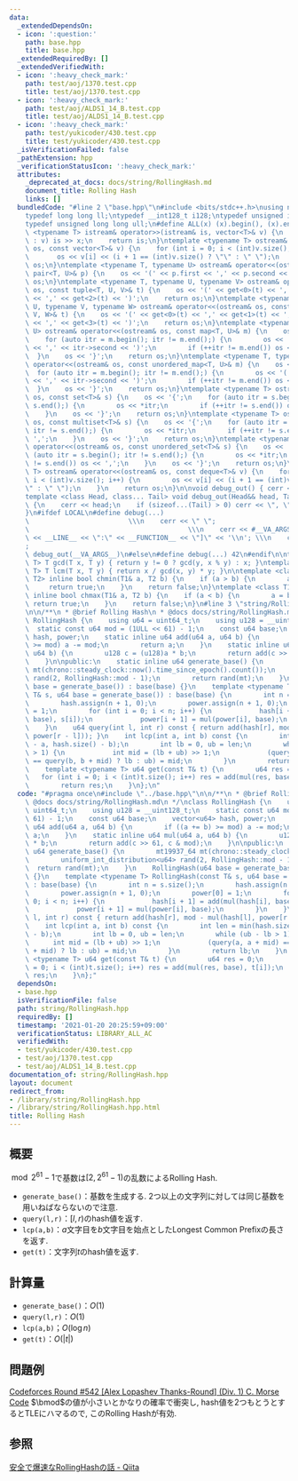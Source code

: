 ```yaml
---
data:
  _extendedDependsOn:
  - icon: ':question:'
    path: base.hpp
    title: base.hpp
  _extendedRequiredBy: []
  _extendedVerifiedWith:
  - icon: ':heavy_check_mark:'
    path: test/aoj/1370.test.cpp
    title: test/aoj/1370.test.cpp
  - icon: ':heavy_check_mark:'
    path: test/aoj/ALDS1_14_B.test.cpp
    title: test/aoj/ALDS1_14_B.test.cpp
  - icon: ':heavy_check_mark:'
    path: test/yukicoder/430.test.cpp
    title: test/yukicoder/430.test.cpp
  _isVerificationFailed: false
  _pathExtension: hpp
  _verificationStatusIcon: ':heavy_check_mark:'
  attributes:
    _deprecated_at_docs: docs/string/RollingHash.md
    document_title: Rolling Hash
    links: []
  bundledCode: "#line 2 \"base.hpp\"\n#include <bits/stdc++.h>\nusing namespace std;\n\
    typedef long long ll;\ntypedef __int128_t i128;\ntypedef unsigned int uint;\n\
    typedef unsigned long long ull;\n#define ALL(x) (x).begin(), (x).end()\n\ntemplate\
    \ <typename T> istream& operator>>(istream& is, vector<T>& v) {\n    for (T& x\
    \ : v) is >> x;\n    return is;\n}\ntemplate <typename T> ostream& operator<<(ostream&\
    \ os, const vector<T>& v) {\n    for (int i = 0; i < (int)v.size(); i++) {\n \
    \       os << v[i] << (i + 1 == (int)v.size() ? \"\" : \" \");\n    }\n    return\
    \ os;\n}\ntemplate <typename T, typename U> ostream& operator<<(ostream& os, const\
    \ pair<T, U>& p) {\n    os << '(' << p.first << ',' << p.second << ')';\n    return\
    \ os;\n}\ntemplate <typename T, typename U, typename V> ostream& operator<<(ostream&\
    \ os, const tuple<T, U, V>& t) {\n    os << '(' << get<0>(t) << ',' << get<1>(t)\
    \ << ',' << get<2>(t) << ')';\n    return os;\n}\ntemplate <typename T, typename\
    \ U, typename V, typename W> ostream& operator<<(ostream& os, const tuple<T, U,\
    \ V, W>& t) {\n    os << '(' << get<0>(t) << ',' << get<1>(t) << ',' << get<2>(t)\
    \ << ',' << get<3>(t) << ')';\n    return os;\n}\ntemplate <typename T, typename\
    \ U> ostream& operator<<(ostream& os, const map<T, U>& m) {\n    os << '{';\n\
    \    for (auto itr = m.begin(); itr != m.end();) {\n        os << '(' << itr->first\
    \ << ',' << itr->second << ')';\n        if (++itr != m.end()) os << ',';\n  \
    \  }\n    os << '}';\n    return os;\n}\ntemplate <typename T, typename U> ostream&\
    \ operator<<(ostream& os, const unordered_map<T, U>& m) {\n    os << '{';\n  \
    \  for (auto itr = m.begin(); itr != m.end();) {\n        os << '(' << itr->first\
    \ << ',' << itr->second << ')';\n        if (++itr != m.end()) os << ',';\n  \
    \  }\n    os << '}';\n    return os;\n}\ntemplate <typename T> ostream& operator<<(ostream&\
    \ os, const set<T>& s) {\n    os << '{';\n    for (auto itr = s.begin(); itr !=\
    \ s.end();) {\n        os << *itr;\n        if (++itr != s.end()) os << ',';\n\
    \    }\n    os << '}';\n    return os;\n}\ntemplate <typename T> ostream& operator<<(ostream&\
    \ os, const multiset<T>& s) {\n    os << '{';\n    for (auto itr = s.begin();\
    \ itr != s.end();) {\n        os << *itr;\n        if (++itr != s.end()) os <<\
    \ ',';\n    }\n    os << '}';\n    return os;\n}\ntemplate <typename T> ostream&\
    \ operator<<(ostream& os, const unordered_set<T>& s) {\n    os << '{';\n    for\
    \ (auto itr = s.begin(); itr != s.end();) {\n        os << *itr;\n        if (++itr\
    \ != s.end()) os << ',';\n    }\n    os << '}';\n    return os;\n}\ntemplate <typename\
    \ T> ostream& operator<<(ostream& os, const deque<T>& v) {\n    for (int i = 0;\
    \ i < (int)v.size(); i++) {\n        os << v[i] << (i + 1 == (int)v.size() ? \"\
    \" : \" \");\n    }\n    return os;\n}\n\nvoid debug_out() { cerr << '\\n'; }\n\
    template <class Head, class... Tail> void debug_out(Head&& head, Tail&&... tail)\
    \ {\n    cerr << head;\n    if (sizeof...(Tail) > 0) cerr << \", \";\n    debug_out(move(tail)...);\n\
    }\n#ifdef LOCAL\n#define debug(...)                                          \
    \                         \\\n    cerr << \" \";                             \
    \                                        \\\n    cerr << #__VA_ARGS__ << \" :[\"\
    \ << __LINE__ << \":\" << __FUNCTION__ << \"]\" << '\\n'; \\\n    cerr << \" \"\
    ;                                                                     \\\n   \
    \ debug_out(__VA_ARGS__)\n#else\n#define debug(...) 42\n#endif\n\ntemplate <typename\
    \ T> T gcd(T x, T y) { return y != 0 ? gcd(y, x % y) : x; }\ntemplate <typename\
    \ T> T lcm(T x, T y) { return x / gcd(x, y) * y; }\n\ntemplate <class T1, class\
    \ T2> inline bool chmin(T1& a, T2 b) {\n    if (a > b) {\n        a = b;\n   \
    \     return true;\n    }\n    return false;\n}\ntemplate <class T1, class T2>\
    \ inline bool chmax(T1& a, T2 b) {\n    if (a < b) {\n        a = b;\n       \
    \ return true;\n    }\n    return false;\n}\n#line 3 \"string/RollingHash.hpp\"\
    \n\n/**\n * @brief Rolling Hash\n * @docs docs/string/RollingHash.md\n */\nclass\
    \ RollingHash {\n    using u64 = uint64_t;\n    using u128 = __uint128_t;\n  \
    \  static const u64 mod = (1ULL << 61) - 1;\n    const u64 base;\n    vector<u64>\
    \ hash, power;\n    static inline u64 add(u64 a, u64 b) {\n        if ((a += b)\
    \ >= mod) a -= mod;\n        return a;\n    }\n    static inline u64 mul(u64 a,\
    \ u64 b) {\n        u128 c = (u128)a * b;\n        return add(c >> 61, c & mod);\n\
    \    }\n\npublic:\n    static inline u64 generate_base() {\n        mt19937_64\
    \ mt(chrono::steady_clock::now().time_since_epoch().count());\n        uniform_int_distribution<u64>\
    \ rand(2, RollingHash::mod - 1);\n        return rand(mt);\n    }\n    RollingHash(u64\
    \ base = generate_base()) : base(base) {}\n    template <typename T> RollingHash(const\
    \ T& s, u64 base = generate_base()) : base(base) {\n        int n = s.size();\n\
    \        hash.assign(n + 1, 0);\n        power.assign(n + 1, 0);\n        power[0]\
    \ = 1;\n        for (int i = 0; i < n; i++) {\n            hash[i + 1] = add(mul(hash[i],\
    \ base), s[i]);\n            power[i + 1] = mul(power[i], base);\n        }\n\
    \    }\n    u64 query(int l, int r) const { return add(hash[r], mod - mul(hash[l],\
    \ power[r - l])); }\n    int lcp(int a, int b) const {\n        int len = min(hash.size()\
    \ - a, hash.size() - b);\n        int lb = 0, ub = len;\n        while (ub - lb\
    \ > 1) {\n            int mid = (lb + ub) >> 1;\n            (query(a, a + mid)\
    \ == query(b, b + mid) ? lb : ub) = mid;\n        }\n        return lb;\n    }\n\
    \    template <typename T> u64 get(const T& t) {\n        u64 res = 0;\n     \
    \   for (int i = 0; i < (int)t.size(); i++) res = add(mul(res, base), t[i]);\n\
    \        return res;\n    }\n};\n"
  code: "#pragma once\n#include \"../base.hpp\"\n\n/**\n * @brief Rolling Hash\n *\
    \ @docs docs/string/RollingHash.md\n */\nclass RollingHash {\n    using u64 =\
    \ uint64_t;\n    using u128 = __uint128_t;\n    static const u64 mod = (1ULL <<\
    \ 61) - 1;\n    const u64 base;\n    vector<u64> hash, power;\n    static inline\
    \ u64 add(u64 a, u64 b) {\n        if ((a += b) >= mod) a -= mod;\n        return\
    \ a;\n    }\n    static inline u64 mul(u64 a, u64 b) {\n        u128 c = (u128)a\
    \ * b;\n        return add(c >> 61, c & mod);\n    }\n\npublic:\n    static inline\
    \ u64 generate_base() {\n        mt19937_64 mt(chrono::steady_clock::now().time_since_epoch().count());\n\
    \        uniform_int_distribution<u64> rand(2, RollingHash::mod - 1);\n      \
    \  return rand(mt);\n    }\n    RollingHash(u64 base = generate_base()) : base(base)\
    \ {}\n    template <typename T> RollingHash(const T& s, u64 base = generate_base())\
    \ : base(base) {\n        int n = s.size();\n        hash.assign(n + 1, 0);\n\
    \        power.assign(n + 1, 0);\n        power[0] = 1;\n        for (int i =\
    \ 0; i < n; i++) {\n            hash[i + 1] = add(mul(hash[i], base), s[i]);\n\
    \            power[i + 1] = mul(power[i], base);\n        }\n    }\n    u64 query(int\
    \ l, int r) const { return add(hash[r], mod - mul(hash[l], power[r - l])); }\n\
    \    int lcp(int a, int b) const {\n        int len = min(hash.size() - a, hash.size()\
    \ - b);\n        int lb = 0, ub = len;\n        while (ub - lb > 1) {\n      \
    \      int mid = (lb + ub) >> 1;\n            (query(a, a + mid) == query(b, b\
    \ + mid) ? lb : ub) = mid;\n        }\n        return lb;\n    }\n    template\
    \ <typename T> u64 get(const T& t) {\n        u64 res = 0;\n        for (int i\
    \ = 0; i < (int)t.size(); i++) res = add(mul(res, base), t[i]);\n        return\
    \ res;\n    }\n};"
  dependsOn:
  - base.hpp
  isVerificationFile: false
  path: string/RollingHash.hpp
  requiredBy: []
  timestamp: '2021-01-20 20:25:59+09:00'
  verificationStatus: LIBRARY_ALL_AC
  verifiedWith:
  - test/yukicoder/430.test.cpp
  - test/aoj/1370.test.cpp
  - test/aoj/ALDS1_14_B.test.cpp
documentation_of: string/RollingHash.hpp
layout: document
redirect_from:
- /library/string/RollingHash.hpp
- /library/string/RollingHash.hpp.html
title: Rolling Hash
---
```

## 概要
$\bmod 2^{61}-1$で基数は$\left[2,2^{61}-1\right)$の乱数によるRolling Hash.
- `generate_base()`：基数を生成する. 2つ以上の文字列に対しては同じ基数を用いねばならないので注意.
- `query(l,r)`：$[l,r)$のhash値を返す.
- `lcp(a,b)`：$a$文字目を$b$文字目を始点としたLongest Common Prefixの長さを返す.
- `get(t)`：文字列$t$のhash値を返す.

## 計算量
- `generate_base()`：$O(1)$
- `query(l,r)`：$O(1)$
- `lcp(a,b)`；$O(\log n)$
- `get(t)`：$O(|t|)$

## 問題例
[Codeforces Round #542 [Alex Lopashev Thanks-Round] (Div. 1) C. Morse Code](https://codeforces.com/contest/1129/problem/C) $\bmod$の値が小さいとかなりの確率で衝突し, hash値を2つもとうとするとTLEにハマるので, このRolling Hashが有効.

## 参照
[安全で爆速なRollingHashの話 - Qiita](https://qiita.com/keymoon/items/11fac5627672a6d6a9f6)
